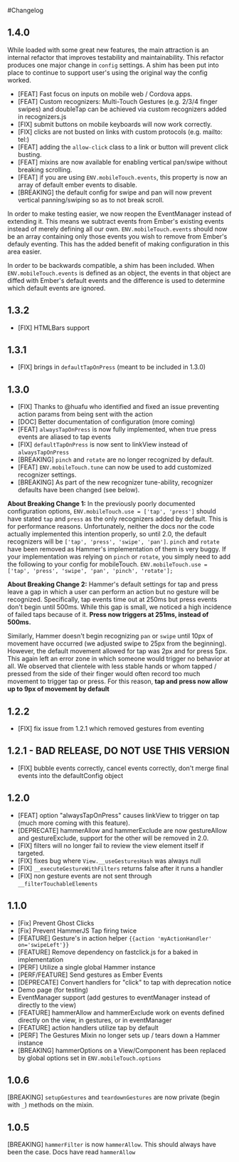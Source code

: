 #Changelog

## 1.4.0

While loaded with some great new features, the main attraction is an internal refactor that improves
testability and maintainability.  This refactor produces one major change in `config` settings.
A shim has been put into place to continue to support user's using the original way the config worked.

- [FEAT] Fast focus on inputs on mobile web / Cordova apps.
- [FEAT] Custom recognizers: Multi-Touch Gestures (e.g. 2/3/4 finger swipes) and doubleTap can be achieved via custom recognizers added in recognizers.js
- [FIX] submit buttons on mobile keyboards will now work correctly.
- [FIX] clicks are not busted on links with custom protocols (e.g. mailto: tel:)
- [FEAT] adding the `allow-click` class to a link or button will prevent click busting.
- [FEAT] mixins are now available for enabling vertical pan/swipe without breaking scrolling.
- [FEAT] if you are using `ENV.mobileTouch.events`, this property is now an array of default ember events to disable.
- [BREAKING] the default config for swipe and pan will now prevent vertical panning/swiping so as to not break scroll.

In order to make testing easier, we now reopen the EventManager instead of extending it.  This means we subtract events
from Ember's existing events instead of merely defining all our own.  `ENV.mobileTouch.events` should now be an
array containing only those events you wish to remove from Ember's defauly eventing.  This has the added benefit of
making configuration in this area easier.

In order to be backwards compatible, a shim has been included.  When `ENV.mobileTouch.events` is defined as an
object, the events in that object are diffed with Ember's default events and the difference is used to determine
which default events are ignored.



## 1.3.2
- [FIX] HTMLBars support

## 1.3.1
- [FIX] brings in `defaultTapOnPress` (meant to be included in 1.3.0)

## 1.3.0
- [FIX] Thanks to @huafu who identified and fixed an issue preventing action params from being sent with the action
- [DOC] Better documentation of configuration (more coming)
- [FEAT] `alwaysTapOnPress` is now fully implemented, when true press events are aliased to tap events
- [FIX] `defaultTapOnPress` is now sent to linkView instead of `alwaysTapOnPress`
- [BREAKING] `pinch` and `rotate` are no longer recognized by default.
- [FEAT] `ENV.mobileTouch.tune` can now be used to add customized recognizer settings.
- [BREAKING] As part of the new recognizer tune-ability, recognizer defaults have been changed (see below).


**About Breaking Change 1:** In the previously poorly documented configuration options, `ENV.mobileTouch.use = ['tap', 'press']` should have
stated `tap` and `press` as the only recognizers added by default.  This is for performance reasons.  Unfortunately, neither
the docs nor the code actually implemented this intention properly, so until 2.0, the default recognizers will be
`['tap', 'press', 'swipe', 'pan']`.  `pinch` and `rotate` have been removed as Hammer's implementation of them is very
buggy.  If your implementation was relying on `pinch` or `rotate`, you simply need to add the following to your config
for mobileTouch.  `ENV.mobileTouch.use = ['tap', 'press', 'swipe', 'pan', 'pinch', 'rotate'];`

**About Breaking Change 2:** Hammer's default settings for tap and press leave a gap in which a user can perform an
action but no gesture will be recognized.  Specifically, tap events time out at 250ms but press events don't begin
until 500ms.  While this gap is small, we noticed a high incidence of failed taps because of it.  **Press now triggers
at 251ms, instead of 500ms.**

Similarly, Hammer doesn't begin recognizing `pan` or `swipe` until 10px of movement have occurred (we adjusted swipe
to 25px from the beginning).  However, the default movement allowed for tap was 2px and for press 5px.  This again
left an error zone in which someone would trigger no behavior at all.  We observed that clientele with less stable hands
or whom tapped / pressed from the side of their finger would often record too much movement to trigger tap or press.
For this reason, **tap and press now allow up to 9px of movement by default**


## 1.2.2
- [FIX] fix issue from 1.2.1 which removed gestures from eventing


## 1.2.1 - BAD RELEASE, DO NOT USE THIS VERSION
- [FIX] bubble events correctly, cancel events correctly, don't merge final events into the defaultConfig object


## 1.2.0
- [FEAT] option "alwaysTapOnPress" causes linkView to trigger on tap (much more coming with this feature).
- [DEPRECATE] hammerAllow and hammerExclude are now gestureAllow and gestureExclude, support for the other will be removed in 2.0.
- [FIX] filters will no longer fail to review the view element itself if targeted.
- [FIX] fixes bug where `View.__useGesturesHash` was always null 
- [FIX] `__executeGestureWithFilters` returns false after it runs a handler
- [FIX] non gesture events are not sent through `__filterTouchableElements`


## 1.1.0

- [Fix] Prevent Ghost Clicks
- [Fix] Prevent HammerJS Tap firing twice
- [FEATURE] Gesture's in action helper `{{action 'myActionHandler' on='swipeLeft'}}`
- [FEATURE] Remove dependency on fastclick.js for a baked in implementation
- [PERF] Utilize a single global Hammer instance
- [PERF/FEATURE] Send gestures as Ember Events
- [DEPRECATE] Convert handlers for "click" to tap with deprecation notice
- Demo page (for testing)
- EventManager support (add gestures to eventManager instead of directly to the view)
- [FEATURE] hammerAllow and hammerExclude work on events defined directly on the view, in gestures, or in eventManager
- [FEATURE] action handlers utilize tap by default
- [PERF] The Gestures Mixin no longer sets up / tears down a Hammer instance
- [BREAKING] hammerOptions on a View/Component has been replaced by global options set in `ENV.mobileTouch.options`


## 1.0.6

[BREAKING] `setupGestures` and `teardownGestures` are now private (begin with `_`) methods on the mixin.


## 1.0.5

[BREAKING] `hammerFilter` is now `hammerAllow`.  This should always have been the case. Docs have read `hammerAllow`

